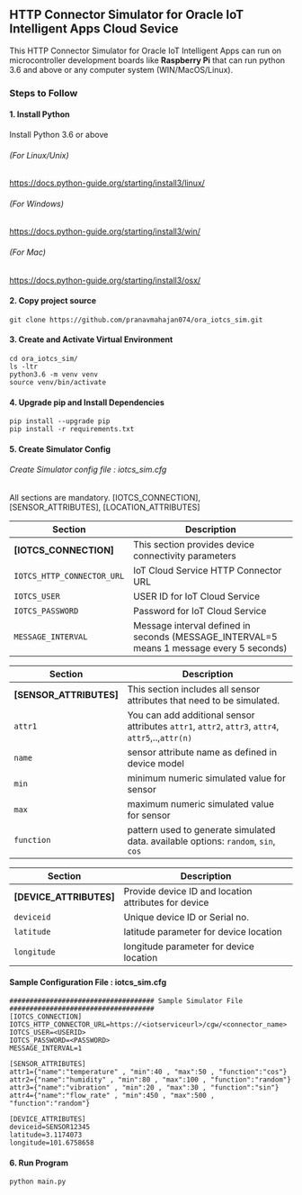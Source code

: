 ## HTTP Connector Simulator for Oracle IoT Intelligent Apps Cloud Sevice
This HTTP Connector Simulator for Oracle IoT Intelligent Apps can run on microcontroller development boards like **Raspberry Pi** that can run python 3.6 and above or any computer system (WIN/MacOS/Linux).

### Steps to Follow

#### 1. Install Python 
Install Python 3.6 or above
###### (For Linux/Unix)
https://docs.python-guide.org/starting/install3/linux/
###### (For Windows)
https://docs.python-guide.org/starting/install3/win/
###### (For Mac)
https://docs.python-guide.org/starting/install3/osx/
#### 2. Copy project source
`git clone https://github.com/pranavmahajan074/ora_iotcs_sim.git`

#### 3. Create and Activate Virtual Environment
```
cd ora_iotcs_sim/
ls -ltr
python3.6 -m venv venv
source venv/bin/activate
```
#### 4. Upgrade pip and Install Dependencies
```
pip install --upgrade pip
pip install -r requirements.txt
```
#### 5. Create Simulator Config

###### Create Simulator config file : iotcs_sim.cfg 
All sections are mandatory. [IOTCS_CONNECTION], [SENSOR_ATTRIBUTES], [LOCATION_ATTRIBUTES]

|Section|Description|
|---|---|
|**[IOTCS_CONNECTION]**|This section provides device connectivity parameters|
|`IOTCS_HTTP_CONNECTOR_URL`| IoT Cloud Service HTTP Connector URL|
|`IOTCS_USER`|USER ID for IoT Cloud Service|
|`IOTCS_PASSWORD`| Password for IoT Cloud Service|
|`MESSAGE_INTERVAL`| Message interval defined in seconds (MESSAGE_INTERVAL=5 means 1 message every 5 seconds)|

|Section|Description|
|---|---|
|**[SENSOR_ATTRIBUTES]**| This section includes all sensor attributes that need to be simulated.|
`attr1`|You can add additional sensor attributes `attr1`, `attr2`, `attr3`, `attr4`, `attr5`,..,`attr(n)`|
|`name`| sensor attribute name as defined in device model|
|`min`| minimum numeric simulated value for sensor|
|`max`| maximum numeric simulated value for sensor|
|`function`| pattern used to generate simulated data. available options: `random`, `sin`, `cos`|

|Section|Description|
|---|---|
|**[DEVICE_ATTRIBUTES]**| Provide device ID and location attributes for device|
|`deviceid`| Unique device ID or Serial no.|
|`latitude`| latitude parameter for device location|
|`longitude`| longitude parameter for device location|

#### Sample Configuration File : iotcs_sim.cfg

```
#################################### Sample Simulator File ####################################
[IOTCS_CONNECTION]
IOTCS_HTTP_CONNECTOR_URL=https://<iotserviceurl>/cgw/<connector_name>
IOTCS_USER=<USERID>
IOTCS_PASSWORD=<PASSWORD>
MESSAGE_INTERVAL=1

[SENSOR_ATTRIBUTES]
attr1={"name":"temperature" , "min":40 , "max":50 , "function":"cos"}
attr2={"name":"humidity" , "min":80 , "max":100 , "function":"random"}
attr3={"name":"vibration" , "min":20 , "max":30 , "function":"sin"}
attr4={"name":"flow_rate" , "min":450 , "max":500 , "function":"random"}

[DEVICE_ATTRIBUTES]
deviceid=SENSOR12345
latitude=3.1174073
longitude=101.6758658
```

#### 6. Run Program
`python main.py`